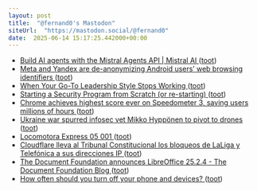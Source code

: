 ```yaml
---
layout: post
title:  "@fernand0's Mastodon"
siteUrl:  "https://mastodon.social/@fernand0"
date:  2025-06-14 15:17:25.442000+00:00
---
```

*  [Build AI agents with the Mistral Agents API \| Mistral AI ](https://mistral.ai/news/agents-ap) ([toot](https://mastodon.social/@fernand0/114682379989114609))
*  [Meta and Yandex are de-anonymizing Android users’ web browsing identifiers ](https://arstechnica.com/security/2025/06/meta-and-yandex-are-de-anonymizing-android-users-web-browsing-identifiers) ([toot](https://mastodon.social/@fernand0/114682211205061298))
*  [When Your Go-To Leadership Style Stops Working ](https://hbr.org/2025/05/when-your-go-to-leadership-style-stops-workin) ([toot](https://mastodon.social/@fernand0/114682035327955500))
*  [Starting a Security Program from Scratch (or re-starting) ](https://www.philvenables.com/post/starting-a-security-program-from-scratch-or-re-startin) ([toot](https://mastodon.social/@fernand0/114681774138124577))
*  [Chrome achieves highest score ever on Speedometer 3, saving users millions of hours ](https://blog.chromium.org/2025/06/chrome-achieves-highest-score-ever-on.htm) ([toot](https://mastodon.social/@fernand0/114681482645772177))
*  [Ukraine war spurred infosec vet Mikko Hyppönen to pivot to drones ](https://www.theregister.com/2025/06/04/mikko_hypponen_drone) ([toot](https://mastodon.social/@fernand0/114681144344073165))
*  [Locomotora Express  05 001 ](https://www.flickr.com/photos/fernand0/54559875891) ([toot](https://mastodon.social/@fernand0/114681093708788535))
*  [Cloudflare lleva al Tribunal Constitucional los bloqueos de LaLiga y Telefónica a sus direcciones IP ](https://bandaancha.eu/articulos/cloudflare-lleva-tribunal-constitucional-1138) ([toot](https://mastodon.social/@fernand0/114681090188518933))
*  [The Document Foundation announces LibreOffice 25.2.4 - The Document Foundation Blog ](https://blog.documentfoundation.org/blog/2025/06/06/tdf-announces-libreoffice-25-2-4) ([toot](https://mastodon.social/@fernand0/114680672480217522))
*  [How often should you turn off your phone and devices? ](https://www.abc.net.au/news/2025-05-18/how-often-should-you-turn-off-phones-and-devices/10529503) ([toot](https://mastodon.social/@fernand0/114679123364155984))
